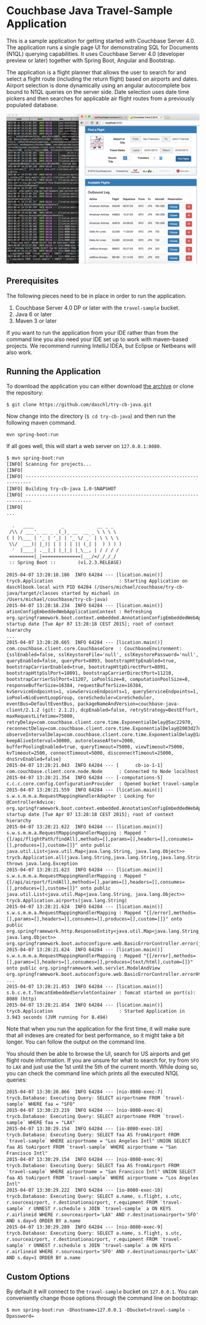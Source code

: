 # Couchbase Java Travel-Sample Application
This is a sample application for getting started with Couchbase Server 4.0. The application runs a single page UI for
demonstrating SQL for Documents (N1QL) querying capabilities. It uses Couchbase Server 4.0 (developer preview or later) 
together with Spring Boot, Angular and Bootstrap.

The application is a flight planner that allows the user to search for and select a flight route (including the
return flight) based on airports and dates. Airport selection is done dynamically using an angular autocomplete box
bound to N1QL queries on the server side. Date selection uses date time pickers and then searches for applicable air 
flight routes from a previously populated database.

![Application](app.png)

## Prerequisites
The following pieces need to be in place in order to run the application.

1. Couchbase Server 4.0 DP or later with the `travel-sample` bucket.
2. Java 6 or later
3. Maven 3 or later

If you want to run the application from your IDE rather than from the command line you also need your IDE set up to
work with maven-based projects. We recommend running IntelliJ IDEA, but Eclipse or Netbeans will also work.

## Running the Application
To download the application you can either download [the archive](https://github.com/daschl/try-cb-java/archive/master.zip) or
clone the repository:

```
$ git clone https://github.com/daschl/try-cb-java.git
```

Now change into the directory (`$ cd try-cb-java`) and then run the following maven command.

```
mvn spring-boot:run
```

If all goes well, this will start a web server on `127.0.0.1:8080`. 

```
$ mvn spring-boot:run
[INFO] Scanning for projects...
[INFO]                                                                         
[INFO] ------------------------------------------------------------------------
[INFO] Building try-cb-java 1.0-SNAPSHOT
[INFO] ------------------------------------------------------------------------
[INFO] 
...

  .   ____          _            __ _ _
 /\\ / ___'_ __ _ _(_)_ __  __ _ \ \ \ \
( ( )\___ | '_ | '_| | '_ \/ _` | \ \ \ \
 \\/  ___)| |_)| | | | | || (_| |  ) ) ) )
  '  |____| .__|_| |_|_| |_\__, | / / / /
 =========|_|==============|___/=/_/_/_/
 :: Spring Boot ::        (v1.2.3.RELEASE)

2015-04-07 13:28:18.186  INFO 64284 --- [lication.main()] trycb.Application                        : Starting Application on daschlbook.local with PID 64284 (/Users/michael/couchbase/try-cb-java/target/classes started by michael in /Users/michael/couchbase/try-cb-java)
2015-04-07 13:28:18.234  INFO 64284 --- [lication.main()] ationConfigEmbeddedWebApplicationContext : Refreshing org.springframework.boot.context.embedded.AnnotationConfigEmbeddedWebApplicationContext@52f887ba: startup date [Tue Apr 07 13:28:18 CEST 2015]; root of context hierarchy
...
2015-04-07 13:28:20.665  INFO 64284 --- [lication.main()] com.couchbase.client.core.CouchbaseCore  : CouchbaseEnvironment: {sslEnabled=false, sslKeystoreFile='null', sslKeystorePassword='null', queryEnabled=false, queryPort=8093, bootstrapHttpEnabled=true, bootstrapCarrierEnabled=true, bootstrapHttpDirectPort=8091, bootstrapHttpSslPort=18091, bootstrapCarrierDirectPort=11210, bootstrapCarrierSslPort=11207, ioPoolSize=8, computationPoolSize=8, responseBufferSize=16384, requestBufferSize=16384, kvServiceEndpoints=1, viewServiceEndpoints=1, queryServiceEndpoints=1, ioPool=NioEventLoopGroup, coreScheduler=CoreScheduler, eventBus=DefaultEventBus, packageNameAndVersion=couchbase-java-client/2.1.2 (git: 2.1.2), dcpEnabled=false, retryStrategy=BestEffort, maxRequestLifetime=75000, retryDelay=com.couchbase.client.core.time.ExponentialDelay@5ac22970, reconnectDelay=com.couchbase.client.core.time.ExponentialDelay@2003d27d, observeIntervalDelay=com.couchbase.client.core.time.ExponentialDelay@1a9e3545, keepAliveInterval=30000, autoreleaseAfter=2000, bufferPoolingEnabled=true, queryTimeout=75000, viewTimeout=75000, kvTimeout=2500, connectTimeout=5000, disconnectTimeout=25000, dnsSrvEnabled=false}
2015-04-07 13:28:21.043  INFO 64284 --- [      cb-io-1-1] com.couchbase.client.core.node.Node      : Connected to Node localhost
2015-04-07 13:28:21.354  INFO 64284 --- [-computations-5] c.c.c.core.config.ConfigurationProvider  : Opened bucket travel-sample
2015-04-07 13:28:21.559  INFO 64284 --- [lication.main()] s.w.s.m.m.a.RequestMappingHandlerAdapter : Looking for @ControllerAdvice: org.springframework.boot.context.embedded.AnnotationConfigEmbeddedWebApplicationContext@52f887ba: startup date [Tue Apr 07 13:28:18 CEST 2015]; root of context hierarchy
2015-04-07 13:28:21.622  INFO 64284 --- [lication.main()] s.w.s.m.m.a.RequestMappingHandlerMapping : Mapped "{[/api/flightPath/findAll],methods=[],params=[],headers=[],consumes=[],produces=[],custom=[]}" onto public java.util.List<java.util.Map<java.lang.String, java.lang.Object>> trycb.Application.all(java.lang.String,java.lang.String,java.lang.String) throws java.lang.Exception
2015-04-07 13:28:21.623  INFO 64284 --- [lication.main()] s.w.s.m.m.a.RequestMappingHandlerMapping : Mapped "{[/api/airport/findAll],methods=[],params=[],headers=[],consumes=[],produces=[],custom=[]}" onto public java.util.List<java.util.Map<java.lang.String, java.lang.Object>> trycb.Application.airports(java.lang.String)
2015-04-07 13:28:21.624  INFO 64284 --- [lication.main()] s.w.s.m.m.a.RequestMappingHandlerMapping : Mapped "{[/error],methods=[],params=[],headers=[],consumes=[],produces=[],custom=[]}" onto public org.springframework.http.ResponseEntity<java.util.Map<java.lang.String, java.lang.Object>> org.springframework.boot.autoconfigure.web.BasicErrorController.error(javax.servlet.http.HttpServletRequest)
2015-04-07 13:28:21.624  INFO 64284 --- [lication.main()] s.w.s.m.m.a.RequestMappingHandlerMapping : Mapped "{[/error],methods=[],params=[],headers=[],consumes=[],produces=[text/html],custom=[]}" onto public org.springframework.web.servlet.ModelAndView org.springframework.boot.autoconfigure.web.BasicErrorController.errorHtml(javax.servlet.http.HttpServletRequest)
...
2015-04-07 13:28:21.853  INFO 64284 --- [lication.main()] s.b.c.e.t.TomcatEmbeddedServletContainer : Tomcat started on port(s): 8080 (http)
2015-04-07 13:28:21.854  INFO 64284 --- [lication.main()] trycb.Application                        : Started Application in 3.943 seconds (JVM running for 8.494)
```

Note that when you run the application for the first time, it will make sure that all indexes are created for best
performance, so it might take a bit longer. You can follow the output on the command line.

You should then be able to browse the UI, search for US airports and get flight route information. If you are unsure for
what to search for, try from `SFO` to `LAX` and just use the 1st until the 5th of the current month. While doing so, you
can check the command line which prints all the executed N1QL queries:

```
2015-04-07 13:30:20.866  INFO 64284 --- [nio-8080-exec-7] trycb.Database: Executing Query: SELECT airportname FROM `travel-sample` WHERE faa = "SFO"
2015-04-07 13:30:23.219  INFO 64284 --- [nio-8080-exec-8] trycb.Database: Executing Query: SELECT airportname FROM `travel-sample` WHERE faa = "LAX"
2015-04-07 13:30:29.154  INFO 64284 --- [io-8080-exec-10] trycb.Database: Executing Query: SELECT faa AS fromAirport FROM `travel-sample` WHERE airportname = "Los Angeles Intl" UNION SELECT faa AS toAirport FROM `travel-sample` WHERE airportname = "San Francisco Intl"
2015-04-07 13:30:29.154  INFO 64284 --- [nio-8080-exec-9] trycb.Database: Executing Query: SELECT faa AS fromAirport FROM `travel-sample` WHERE airportname = "San Francisco Intl" UNION SELECT faa AS toAirport FROM `travel-sample` WHERE airportname = "Los Angeles Intl"
2015-04-07 13:30:29.222  INFO 64284 --- [io-8080-exec-10] trycb.Database: Executing Query: SELECT a.name, s.flight, s.utc, r.sourceairport, r.destinationairport, r.equipment FROM `travel-sample` r UNNEST r.schedule s JOIN `travel-sample` a ON KEYS r.airlineid WHERE r.sourceairport='LAX' AND r.destinationairport='SFO' AND s.day=5 ORDER BY a.name
2015-04-07 13:30:29.289  INFO 64284 --- [nio-8080-exec-9] trycb.Database: Executing Query: SELECT a.name, s.flight, s.utc, r.sourceairport, r.destinationairport, r.equipment FROM `travel-sample` r UNNEST r.schedule s JOIN `travel-sample` a ON KEYS r.airlineid WHERE r.sourceairport='SFO' AND r.destinationairport='LAX' AND s.day=1 ORDER BY a.name
```

## Custom Options
By default it will connect to the `travel-sample` bucket on `127.0.0.1`. You can conveniently change those options through
the command line on bootstrap:

```
$ mvn spring-boot:run -Dhostname=127.0.0.1 -Dbucket=travel-sample -Dpassword=
```